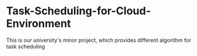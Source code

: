# Task-Scheduling-for-Cloud-Environment
This is our university's minor project, which provides different algorithm for task scheduling
